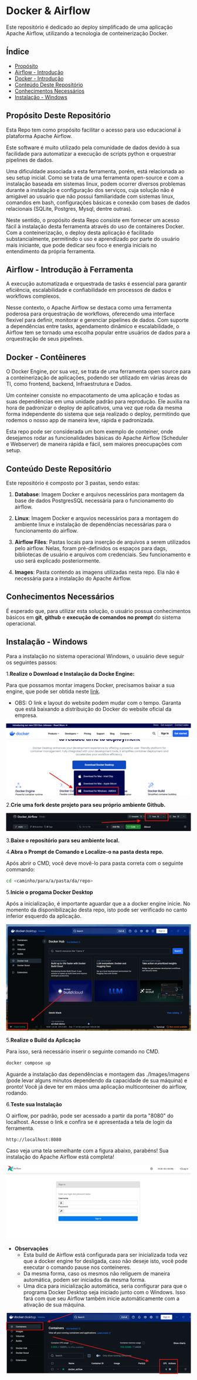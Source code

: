 # Docker & Airflow

Este repositório é dedicado ao deploy simplificado de uma aplicação Apache Airflow, utilizando a tecnologia de conteinerização Docker.

## Índice

- [Propósito](#propósito-deste-repositório)
- [Airflow - Introdução](#airflow---introdução-à-ferramenta)
- [Docker - Introdução](#docker---contêineres)
- [Conteúdo Deste Repositório](#conteúdo-desta-repo)
- [Conhecimentos Necessários](#conhecimentos-necessários)
- [Instalação - Windows](#instalação---windows)


## Propósito Deste Repositório

Esta Repo tem como propósito facilitar o acesso para uso educacional à plataforma Apache Airflow. 

Este software é muito utilizado pela comunidade de dados devido à sua facilidade para automatizar a execução de scripts python e orquestrar pipelines de dados. 

Uma dificuldade associada a esta ferramenta, porém, está relacionada ao seu setup inicial. Como se trata de uma ferramenta open-source e com a instalação baseada em sistemas linux, podem ocorrer diversos problemas durante a instalação e configuração dos serviços, cuja solução não é amigável ao usuário que não possui familiaridade com sistemas linux, comandos em bash, configurações básicas e conexão com bases de dados relacionais (SQLite, Postgres, Mysql, dentre outras).

Neste sentido, o propósito desta Repo consiste em fornecer um acesso fácil à instalação desta ferramenta através do uso de containeres Docker. Com a conteinerização, o deploy desta aplicação é facilitado substancialmente, permitindo o uso e aprendizado por parte do usuário mais iniciante, que pode dedicar seu foco e energia iniciais no entendimento da própria ferramenta.

## Airflow - Introdução à Ferramenta

A execução automatizada e orquestrada de tasks é essencial para garantir eficiência, escalabilidade e confiabilidade em processos de dados e workflows complexos. 

Nesse contexto, o Apache Airflow se destaca como uma ferramenta poderosa para orquestração de workflows, oferecendo uma interface flexível para definir, monitorar e gerenciar pipelines de dados. Com suporte a dependências entre tasks, agendamento dinâmico e escalabilidade, o Airflow tem se tornado uma escolha popular entre usuários de dados para a orquestração de seus pipelines.

## Docker - Contêineres

O Docker Engine, por sua vez, se trata de uma ferramenta open source para a conteinerização de aplicações, podendo ser utilizado em várias áreas do TI, como frontend, backend, Infraestrutura e Dados.

Um conteiner consiste no empacotamento de uma aplicação e todas as suas dependências em uma unidade padrão para reprodução. Ele auxilia na hora de padronizar o deploy de aplicativos, uma vez que roda da mesma forma independente do sistema que seja realizado o deploy, permitindo que rodemos o nosso app de maneira leve, rápida e padronizada.

Esta repo pode ser considerada um bom exemplo de conteiner, onde desejamos rodar as funcionalidades básicas do Apache Airflow (Scheduler e Webserver) de maneira rápida e fácil, sem maiores preocupações com setup.

## Conteúdo Deste Repositório

Este repositório é composto por 3 pastas, sendo estas:

1. **Database**: Imagem Docker e arquivos necessários para montagem da base de dados PostgresSQL necessária para o funcionamento do airflow.

2. **Linux**: Imagem Docker e arquvios necessários para a montagem do ambiente linux e instalação de dependências necessárias para o funcionamento do airflow.

3. **Airflow Files**: Pastas locais para inserção de arquivos a serem utilizados pelo airflow. Nelas, foram pré-definidos os espaços para dags, bibliotecas de usuário e arquivos com credenciais. Seu funcionamento e uso será explicado posteriormente.

4. **Images**: Pasta contendo as imagens utilizadas nesta repo. Ela não é necessária para a instalação do Apache Airflow.

## Conhecimentos Necessários

É esperado que, para utilizar esta solução, o usuário possua conhecimentos básicos em **git**, **github** e **execução de comandos no prompt** do sistema operacional.

## Instalação - Windows

Para a instalação no sistema operacional Windows, o usuário deve seguir os seguintes passos:

1.**Realize o Download e Instalação da Docke Engine:**

Para que possamos montar imagens Docker, precisamos baixar a sua engine, que pode ser obtida neste [link](https://www.docker.com/products/docker-desktop/).

- OBS: O link e layout do website podem mudar com o tempo. Garanta que está baixando a distribuição do Docker do website oficial da empresa.

![alt text](./Images/image-1.png)

2.**Crie uma fork deste projeto para seu próprio ambiente Github.**

![alt text](./Images/image.png)

3.**Baixe o repositório para seu ambiente local.**

4.**Abra o Prompt de Comando e Localize-o na pasta desta repo.**

Após abrir o CMD, você deve movê-lo para pasta correta com o seguinte commando:

   ```bash
   cd <caminho/para/a/pasta/da/repo>
   ```

5.**Inicie o progama Docker Desktop**

Após a inicialização, é importante aguardar que a a docker engine inicie. No momento da disponibilização desta repo, isto pode ser verificado no canto inferior esquerdo da aplicação.

![alt text](./Images/image-2.png)

5.**Realize o Build da Aplicação**

Para isso, será necessário inserir o seguinte comando no CMD.

   ```bash
   docker compose up
   ```

Aguarde a instalação das dependências e montagem das ./Images/imagens (pode levar alguns minutos dependendo da capacidade de sua máquina) e pronto! Você já deve ter em mãos uma aplicação multiconteiner do airflow, rodando.

6.**Teste sua Instalação**

O airflow, por padrão, pode ser acessado a partir da porta "8080" do localhost. Acesse o link e confira se é apresentada a tela de login da ferramenta.

    http://localhost:8080

Caso veja uma tela semelhante com a figura abaixo, parabéns! Sua instalação do Apache Airflow está completa!

![alt text](./Images/image-3.png)

- **Observações**
    - Esta build de Airflow está configurada para ser inicializada toda vez que a docker engine for desligada, caso não deseje isto, você pode executar o comando pause nos conteineres.
    - Da mesma forma, caso os mesmos não religuem de maneira automática, podem ser iniciados da mesma forma.
    - Uma dica para inicialização automática, seria configurar para que o programa Docker Desktop seja iniciado junto com o Windows. Isso fará com que seu Airflow também inicie automáticamente com a ativação de sua máquina.

![alt text](./Images/image-4.png)